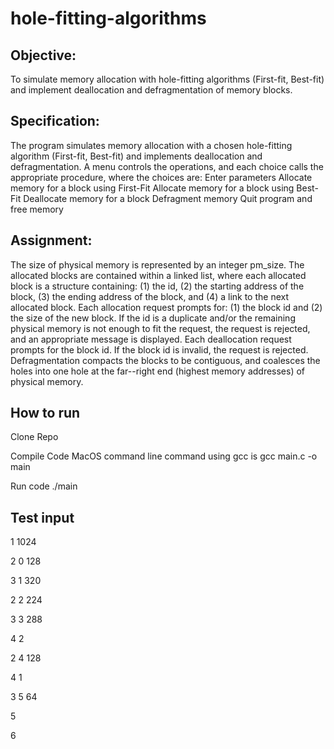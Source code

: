 # hole-fitting-algorithms
## Objective:
To simulate memory allocation with hole-fitting algorithms (First-fit, Best-fit) and implement deallocation and defragmentation of memory blocks.


## Specification:
The program simulates memory allocation with a chosen hole-fitting algorithm (First-fit, Best-fit) and implements deallocation and defragmentation. A menu controls the operations, and each choice calls the appropriate procedure, where the choices are: 
Enter parameters 
Allocate memory for a block using First-Fit
Allocate memory for a block using Best-Fit
Deallocate memory for a block
Defragment memory
Quit program and free memory


## Assignment:
The size of physical memory is represented by an integer pm_size.
The allocated blocks are contained within a linked list, where each allocated block is a structure containing: (1) the id, (2) the starting address of the block, (3) the ending address of the block, and (4) a link to the next allocated block.
Each allocation request prompts for: (1) the block id and (2) the size of the new block. If the id is a duplicate and/or the remaining physical memory is not enough to fit the request, the request is rejected, and an appropriate message is displayed.
Each deallocation request prompts for the block id. If the block id is invalid, the request is rejected.
Defragmentation compacts the blocks to be contiguous, and coalesces the holes into one hole at the far--right end (highest memory addresses) of physical memory.

## How to run
Clone Repo

Compile Code MacOS command line command using gcc is gcc main.c -o main

Run code ./main

## Test input 
1
1024

2
0
128

3
1
320

2
2
224

3
3
288

4
2

2
4
128

4
1

3
5
64

5

6
